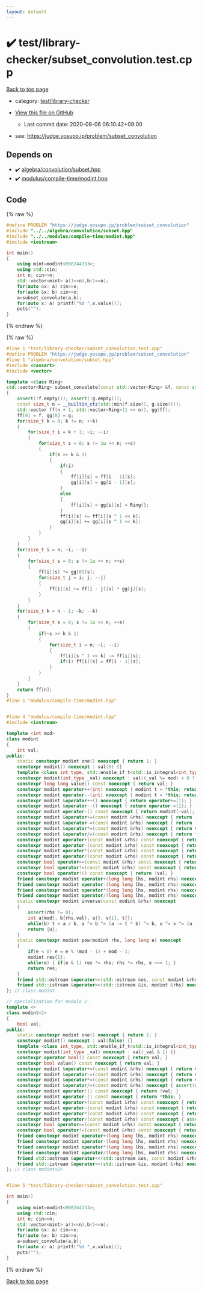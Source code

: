 ```yaml
---
layout: default
---
```


<!-- mathjax config similar to math.stackexchange -->
<script type="text/javascript" async
  src="https://cdnjs.cloudflare.com/ajax/libs/mathjax/2.7.5/MathJax.js?config=TeX-MML-AM_CHTML">
</script>
<script type="text/x-mathjax-config">
  MathJax.Hub.Config({
    TeX: { equationNumbers: { autoNumber: "AMS" }},
    tex2jax: {
      inlineMath: [ ['$','$'] ],
      processEscapes: true
    },
    "HTML-CSS": { matchFontHeight: false },
    displayAlign: "left",
    displayIndent: "2em"
  });
</script>

<script type="text/javascript" src="https://cdnjs.cloudflare.com/ajax/libs/jquery/3.4.1/jquery.min.js"></script>
<script src="https://cdn.jsdelivr.net/npm/jquery-balloon-js@1.1.2/jquery.balloon.min.js" integrity="sha256-ZEYs9VrgAeNuPvs15E39OsyOJaIkXEEt10fzxJ20+2I=" crossorigin="anonymous"></script>
<script type="text/javascript" src="../../../assets/js/copy-button.js"></script>
<link rel="stylesheet" href="../../../assets/css/copy-button.css" />


# :heavy_check_mark: test/library-checker/subset_convolution.test.cpp

<a href="../../../index.html">Back to top page</a>

* category: <a href="../../../index.html#8a40f8ed03f4cdb6c2fe0a2d4731a143">test/library-checker</a>
* <a href="{{ site.github.repository_url }}/blob/master/test/library-checker/subset_convolution.test.cpp">View this file on GitHub</a>
    - Last commit date: 2020-08-06 06:10:42+09:00


* see: <a href="https://judge.yosupo.jp/problem/subset_convolution">https://judge.yosupo.jp/problem/subset_convolution</a>


## Depends on

* :heavy_check_mark: <a href="../../../library/algebra/convolution/subset.hpp.html">algebra/convolution/subset.hpp</a>
* :heavy_check_mark: <a href="../../../library/modulus/compile-time/modint.hpp.html">modulus/compile-time/modint.hpp</a>


## Code

<a id="unbundled"></a>
{% raw %}
```cpp
#define PROBLEM "https://judge.yosupo.jp/problem/subset_convolution"
#include "../../algebra/convolution/subset.hpp"
#include "../../modulus/compile-time/modint.hpp"
#include <iostream>

int main()
{
    using mint=modint<998244353>;
    using std::cin;
    int n; cin>>n;
    std::vector<mint> a(1<<n),b(1<<n);
    for(auto &x: a) cin>>x;
    for(auto &x: b) cin>>x;
    a=subset_convolute(a,b);
    for(auto x: a) printf("%d ",x.value());
    puts("");
}

```
{% endraw %}

<a id="bundled"></a>
{% raw %}
```cpp
#line 1 "test/library-checker/subset_convolution.test.cpp"
#define PROBLEM "https://judge.yosupo.jp/problem/subset_convolution"
#line 1 "algebra/convolution/subset.hpp"
#include <cassert>
#include <vector>

template <class Ring>
std::vector<Ring> subset_convolute(const std::vector<Ring> &f, const std::vector<Ring> &g)
{
    assert(!f.empty()); assert(!g.empty());
    const size_t n = __builtin_ctz(std::min(f.size(), g.size()));
    std::vector ff(n + 1, std::vector<Ring>(1 << n)), gg(ff);
    ff[0] = f, gg[0] = g;
    for(size_t k = 0; k != n; ++k)
    {
        for(size_t i = k + 1; ~i; --i)
        {
            for(size_t s = 0; s != 1u << n; ++s)
            {
                if(s >> k & 1)
                {
                    if(i)
                    {
                        ff[i][s] = ff[i - 1][s];
                        gg[i][s] = gg[i - 1][s];
                    }
                    else
                    {
                        ff[i][s] = gg[i][s] = Ring{};
                    }
                    ff[i][s] += ff[i][s ^ 1 << k];
                    gg[i][s] += gg[i][s ^ 1 << k];
                }
            }
        }
    }
    for(size_t i = n; ~i; --i)
    {
        for(size_t s = 0; s != 1u << n; ++s)
        {
            ff[i][s] *= gg[0][s];
            for(size_t j = i; j; --j)
            {
                ff[i][s] += ff[i - j][s] * gg[j][s];
            }
        }
    }
    for(size_t k = n - 1; ~k; --k)
    {
        for(size_t s = 0; s != 1u << n; ++s)
        {
            if(~s >> k & 1)
            {
                for(size_t i = n; ~i; --i)
                {
                    ff[i][s ^ 1 << k] -= ff[i][s];
                    if(i) ff[i][s] = ff[i - 1][s];
                }
            }
        }
    }
    return ff[n];
}
#line 1 "modulus/compile-time/modint.hpp"


#line 4 "modulus/compile-time/modint.hpp"
#include <iostream>

template <int mod>
class modint
{
    int val;
public:
    static constexpr modint one() noexcept { return 1; }
    constexpr modint() noexcept : val(0) {}
    template <class int_type, std::enable_if_t<std::is_integral<int_type>::value, std::nullptr_t> = nullptr>
    constexpr modint(int_type _val) noexcept : val((_val %= mod) < 0 ? mod + _val : _val) {}
    constexpr long long value() const noexcept { return val; }
    constexpr modint operator++(int) noexcept { modint t = *this; return operator+=(1), t; }
    constexpr modint operator--(int) noexcept { modint t = *this; return operator-=(1), t; }
    constexpr modint &operator++() noexcept { return operator+=(1); }
    constexpr modint &operator--() noexcept { return operator-=(1); }
    constexpr modint operator-() const noexcept { return modint(-val); }
    constexpr modint &operator+=(const modint &rhs) noexcept { return (val += rhs.val) < mod ? 0 : val -= mod, *this; }
    constexpr modint &operator-=(const modint &rhs) noexcept { return (val += mod - rhs.val) < mod ? 0 : val -= mod, *this; }
    constexpr modint &operator*=(const modint &rhs) noexcept { return val = (long long)val * rhs.val % mod, *this; }
    constexpr modint &operator/=(const modint &rhs) noexcept { return *this *= inverse(rhs); }
    constexpr modint operator+(const modint &rhs) const noexcept { return modint(*this) += rhs; }
    constexpr modint operator-(const modint &rhs) const noexcept { return modint(*this) -= rhs; }
    constexpr modint operator*(const modint &rhs) const noexcept { return modint(*this) *= rhs; }
    constexpr modint operator/(const modint &rhs) const noexcept { return modint(*this) /= rhs; }
    constexpr bool operator==(const modint &rhs) const noexcept { return val == rhs.val; }
    constexpr bool operator!=(const modint &rhs) const noexcept { return val != rhs.val; }
    constexpr bool operator!() const noexcept { return !val; }
    friend constexpr modint operator+(long long lhs, modint rhs) noexcept { return modint(lhs) + rhs; }
    friend constexpr modint operator-(long long lhs, modint rhs) noexcept { return modint(lhs) - rhs; }
    friend constexpr modint operator*(long long lhs, modint rhs) noexcept { return modint(lhs) * rhs; }
    friend constexpr modint operator/(long long lhs, modint rhs) noexcept { return modint(lhs) / rhs; }
    static constexpr modint inverse(const modint &rhs) noexcept
    {
        assert(rhs != 0);
        int a{mod}, b{rhs.val}, u{}, v{1}, t{};
        while(b) t = a / b, a ^= b ^= (a -= t * b) ^= b, u ^= v ^= (u -= t * v) ^= v;
        return {u};
    }
    static constexpr modint pow(modint rhs, long long e) noexcept
    {
        if(e < 0) e = e % (mod - 1) + mod - 1;
        modint res{1};
        while(e) { if(e & 1) res *= rhs; rhs *= rhs, e >>= 1; }
        return res;
    }
    friend std::ostream &operator<<(std::ostream &os, const modint &rhs) noexcept { return os << rhs.val; }
    friend std::istream &operator>>(std::istream &is, modint &rhs) noexcept { long long val; rhs = {(is >> val, val)}; return is; }
}; // class modint

// specialization for modulo 2.
template <>
class modint<2>
{
    bool val;
public:
    static constexpr modint one() noexcept { return 1; }
    constexpr modint() noexcept : val(false) {}
    template <class int_type, std::enable_if_t<std::is_integral<int_type>::value, std::nullptr_t> = nullptr>
    constexpr modint(int_type _val) noexcept : val(_val & 1) {}
    constexpr operator bool() const noexcept { return val; }
    constexpr bool value() const noexcept { return val; }
    constexpr modint &operator+=(const modint &rhs) noexcept { return val ^= rhs.val, *this; }
    constexpr modint &operator-=(const modint &rhs) noexcept { return val ^= rhs.val, *this; }
    constexpr modint &operator*=(const modint &rhs) noexcept { return val &= rhs.val, *this; }
    constexpr modint &operator/=(const modint &rhs) noexcept { assert(rhs.val); return *this; }
    constexpr modint operator!() const noexcept { return !val; }
    constexpr modint operator-() const noexcept { return *this; }
    constexpr modint operator+(const modint &rhs) const noexcept { return val != rhs.val; }
    constexpr modint operator-(const modint &rhs) const noexcept { return val != rhs.val; }
    constexpr modint operator*(const modint &rhs) const noexcept { return val && rhs.val; }
    constexpr modint operator/(const modint &rhs) const noexcept { assert(rhs.val); return *this; }
    constexpr bool operator==(const modint &rhs) const noexcept { return val == rhs.val; }
    constexpr bool operator!=(const modint &rhs) const noexcept { return val != rhs.val; }
    friend constexpr modint operator+(long long lhs, modint rhs) noexcept { return lhs & 1 ? !rhs : rhs; }
    friend constexpr modint operator-(long long lhs, modint rhs) noexcept { return lhs & 1 ? !rhs : rhs; }
    friend constexpr modint operator*(long long lhs, modint rhs) noexcept { return lhs & 1 ? rhs : modint<2>{0}; }
    friend constexpr modint operator/(long long lhs, modint rhs) noexcept { assert(rhs.val); return lhs & 1 ? rhs : modint<2>{0}; }
    friend std::ostream &operator<<(std::ostream &os, const modint &rhs) noexcept { return os << rhs.val; }
    friend std::istream &operator>>(std::istream &is, modint &rhs) noexcept { long long val; rhs.val = (is >> val, val & 1); return is; }
}; // class modint<2>


#line 5 "test/library-checker/subset_convolution.test.cpp"

int main()
{
    using mint=modint<998244353>;
    using std::cin;
    int n; cin>>n;
    std::vector<mint> a(1<<n),b(1<<n);
    for(auto &x: a) cin>>x;
    for(auto &x: b) cin>>x;
    a=subset_convolute(a,b);
    for(auto x: a) printf("%d ",x.value());
    puts("");
}

```
{% endraw %}

<a href="../../../index.html">Back to top page</a>

